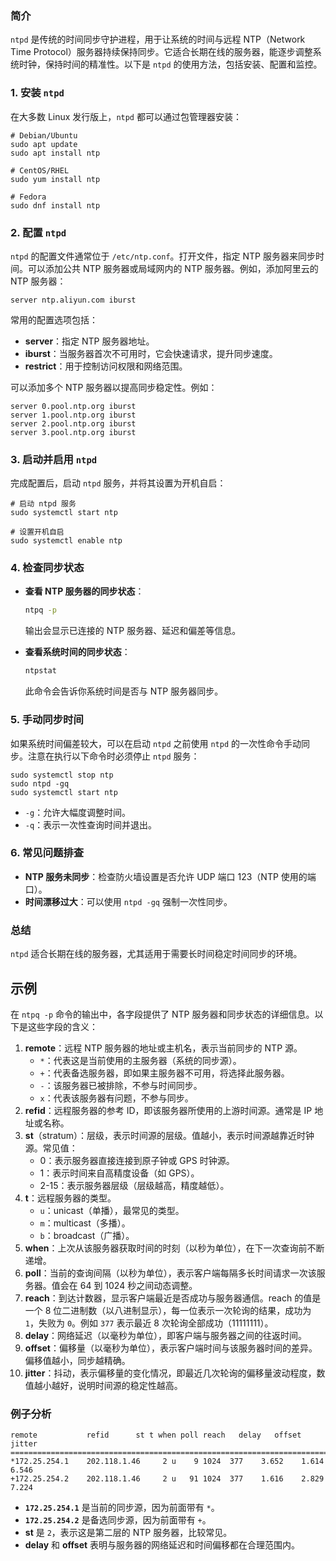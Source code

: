 ### 简介

`ntpd` 是传统的时间同步守护进程，用于让系统的时间与远程 NTP（Network Time Protocol）服务器持续保持同步。它适合长期在线的服务器，能逐步调整系统时钟，保持时间的精准性。以下是 `ntpd` 的使用方法，包括安装、配置和监控。

### 1. 安装 `ntpd`

在大多数 Linux 发行版上，`ntpd` 都可以通过包管理器安装：

```
# Debian/Ubuntu
sudo apt update
sudo apt install ntp

# CentOS/RHEL
sudo yum install ntp

# Fedora
sudo dnf install ntp
```

### 2. 配置 `ntpd`

`ntpd` 的配置文件通常位于 `/etc/ntp.conf`。打开文件，指定 NTP 服务器来同步时间。可以添加公共 NTP 服务器或局域网内的 NTP 服务器。例如，添加阿里云的 NTP 服务器：

```
server ntp.aliyun.com iburst
```

常用的配置选项包括：

- **server**：指定 NTP 服务器地址。
- **iburst**：当服务器首次不可用时，它会快速请求，提升同步速度。
- **restrict**：用于控制访问权限和网络范围。

可以添加多个 NTP 服务器以提高同步稳定性。例如：

```
server 0.pool.ntp.org iburst
server 1.pool.ntp.org iburst
server 2.pool.ntp.org iburst
server 3.pool.ntp.org iburst
```

### 3. 启动并启用 `ntpd`

完成配置后，启动 `ntpd` 服务，并将其设置为开机自启：

```
# 启动 ntpd 服务
sudo systemctl start ntp

# 设置开机自启
sudo systemctl enable ntp
```

### 4. 检查同步状态

- **查看 NTP 服务器的同步状态**：

  ```bash
  ntpq -p
  ```

  输出会显示已连接的 NTP 服务器、延迟和偏差等信息。

- **查看系统时间的同步状态**：

  ```bash
  ntpstat
  ```

  此命令会告诉你系统时间是否与 NTP 服务器同步。

### 5. 手动同步时间

如果系统时间偏差较大，可以在启动 `ntpd` 之前使用 `ntpd` 的一次性命令手动同步。注意在执行以下命令时必须停止 `ntpd` 服务：

```shell
sudo systemctl stop ntp
sudo ntpd -gq
sudo systemctl start ntp
```

- `-g`：允许大幅度调整时间。
- `-q`：表示一次性查询时间并退出。

### 6. 常见问题排查

- **NTP 服务未同步**：检查防火墙设置是否允许 UDP 端口 123（NTP 使用的端口）。
- **时间漂移过大**：可以使用 `ntpd -gq` 强制一次性同步。

### 总结

`ntpd` 适合长期在线的服务器，尤其适用于需要长时间稳定时间同步的环境。



## 示例

在 `ntpq -p` 命令的输出中，各字段提供了 NTP 服务器和同步状态的详细信息。以下是这些字段的含义：

1. **remote**：远程 NTP 服务器的地址或主机名，表示当前同步的 NTP 源。
   - `*`：代表这是当前使用的主服务器（系统的同步源）。
   - `+`：代表备选服务器，即如果主服务器不可用，将选择此服务器。
   - `-`：该服务器已被排除，不参与时间同步。
   - `x`：代表该服务器有问题，不参与同步。
2. **refid**：远程服务器的参考 ID，即该服务器所使用的上游时间源。通常是 IP 地址或名称。
3. **st**（stratum）：层级，表示时间源的层级。值越小，表示时间源越靠近时钟源。常见值：
   - 0：表示服务器直接连接到原子钟或 GPS 时钟源。
   - 1：表示时间来自高精度设备（如 GPS）。
   - 2-15：表示服务器层级（层级越高，精度越低）。
4. **t**：远程服务器的类型。
   - `u`：unicast（单播），最常见的类型。
   - `m`：multicast（多播）。
   - `b`：broadcast（广播）。
5. **when**：上次从该服务器获取时间的时刻（以秒为单位），在下一次查询前不断递增。
6. **poll**：当前的查询间隔（以秒为单位），表示客户端每隔多长时间请求一次该服务器。值会在 64 到 1024 秒之间动态调整。
7. **reach**：到达计数器，显示客户端最近是否成功与服务器通信。reach 的值是一个 8 位二进制数（以八进制显示），每一位表示一次轮询的结果，成功为 `1`，失败为 `0`。例如 `377` 表示最近 8 次轮询全部成功（11111111）。
8. **delay**：网络延迟（以毫秒为单位），即客户端与服务器之间的往返时间。
9. **offset**：偏移量（以毫秒为单位），表示客户端时间与该服务器时间的差异。偏移值越小，同步越精确。
10. **jitter**：抖动，表示偏移量的变化情况，即最近几次轮询的偏移量波动程度，数值越小越好，说明时间源的稳定性越高。

### 例子分析

```shell
remote           refid      st t when poll reach   delay   offset  jitter
==============================================================================
*172.25.254.1    202.118.1.46     2 u    9 1024  377    3.652    1.614   6.546 
+172.25.254.2    202.118.1.46     2 u   91 1024  377    1.616    2.829   7.224
```

- **`172.25.254.1`** 是当前的同步源，因为前面带有 `*`。
- **`172.25.254.2`** 是备选同步源，因为前面带有 `+`。
- **st** 是 `2`，表示这是第二层的 NTP 服务器，比较常见。
- **delay** 和 **offset** 表明与服务器的网络延迟和时间偏移都在合理范围内。